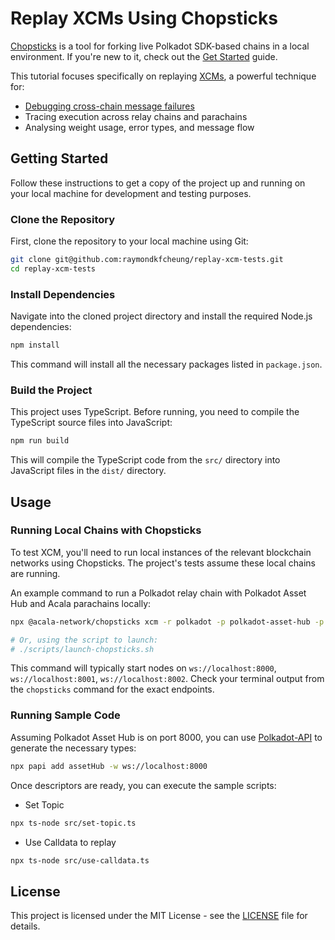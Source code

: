 # Replay XCMs Using Chopsticks

[Chopsticks](https://github.com/AcalaNetwork/chopsticks) is a tool for forking live Polkadot SDK-based chains in a local environment. If you're new to it, check out the [Get Started](https://docs.polkadot.com/develop/toolkit/parachains/fork-chains/chopsticks/get-started/) guide.

This tutorial focuses specifically on replaying [XCMs](https://docs.polkadot.com/develop/interoperability/intro-to-xcm/), a powerful technique for:

* [Debugging cross-chain message failures](https://docs.polkadot.com/develop/interoperability/test-and-debug/)
* Tracing execution across relay chains and parachains
* Analysing weight usage, error types, and message flow

## Getting Started

Follow these instructions to get a copy of the project up and running on your local machine for development and testing purposes.

### Clone the Repository

First, clone the repository to your local machine using Git:

```bash
git clone git@github.com:raymondkfcheung/replay-xcm-tests.git
cd replay-xcm-tests
```

### Install Dependencies

Navigate into the cloned project directory and install the required Node.js dependencies:

```bash
npm install
```

This command will install all the necessary packages listed in `package.json`.

### Build the Project

This project uses TypeScript. Before running, you need to compile the TypeScript source files into JavaScript:

```bash
npm run build
```

This will compile the TypeScript code from the `src/` directory into JavaScript files in the `dist/` directory.

## Usage

### Running Local Chains with Chopsticks

To test XCM, you'll need to run local instances of the relevant blockchain networks using Chopsticks. The project's tests assume these local chains are running.

An example command to run a Polkadot relay chain with Polkadot Asset Hub and Acala parachains locally:

```bash
npx @acala-network/chopsticks xcm -r polkadot -p polkadot-asset-hub -p acala

# Or, using the script to launch:
# ./scripts/launch-chopsticks.sh
```

This command will typically start nodes on `ws://localhost:8000`, `ws://localhost:8001`, `ws://localhost:8002`. Check your terminal output from the `chopsticks` command for the exact endpoints.

### Running Sample Code

Assuming Polkadot Asset Hub is on port 8000, you can use [Polkadot-API](https://docs.polkadot.com/develop/toolkit/api-libraries/papi/) to generate the necessary types:

```bash
npx papi add assetHub -w ws://localhost:8000
```

Once descriptors are ready, you can execute the sample scripts:

* Set Topic

```bash
npx ts-node src/set-topic.ts
```

* Use Calldata to replay

```bash
npx ts-node src/use-calldata.ts
```

## License

This project is licensed under the MIT License - see the [LICENSE](LICENSE) file for details.
